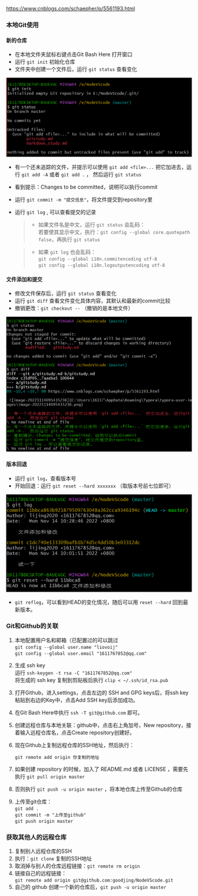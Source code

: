 https://www.cnblogs.com/schaepher/p/5561193.html

### 本地Git使用

#### 新的仓库

- 在本地文件夹鼠标右键点击Git Bash Here 打开窗口
- 运行 `git init` 初始化仓库
- 文件夹中创建一个文件后，运行 `git status` 查看变化

![初始化仓库](.\picgit\image-20221114095435236.png)

- 有一个还未追踪的文件，并提示可以使用 `git add <file>...` 把它加进去，运行 `git add -A` 或者 `git add .` ， 然后运行 `git status` 
- 看到提示：Changes to be committed，说明可以执行commit
- 运行 `git commit -m "提交信息"`，将文件提交到repository里  
- 运行 `git log` , 可以查看提交的记录

  > - 如果文件名是中文，运行 `git status` 会乱码：  
  >  若要使其显示中文，执行：`git config --global core.quotepath false`，再执行 `git status` 
    
  > - 如果 `git log` 也会乱码：  
  > `git config --global i18n.commitencoding utf-8`  
  > `git config --global i18n.logoutputencoding utf-8`
  >
  >   

#### 文件添加和提交

- 修改文件保存后，运行 `git status` 查看变化
- 运行 `git diff` 查看文件变化具体内容，其默认和最新的commit比较
- 撤销更改：`git checkout --` （撤销的是本地文件）

![文件添加](.\picgit\image_20221114102657.png)

#### 版本回退

- 运行 `git log`，查看版本号
- 开始回退：运行 `git reset --hard xxxxxxx` （取版本号前七位即可）

![版本回退](.\picgit\image_20221114104432.png)

- `git reflog`，可以看到HEAD的变化情况，随后可以用 `reset --hard` 回到最新版本。  

### Git和Github的关联

1. 本地配置用户名和邮箱（已配置过的可以跳过  
   `git config --global user.name "liovoij"`  
   `git config --global user.email "1611767852@qq.com"`

2. 生成 ssh key  
   运行 `ssh-keygen -t rsa -C "1611767852@qq.com"`  
   将生成的 ssh key 复制到剪贴板后执行 `clip < ~/.ssh/id_rsa.pub`

3. 打开Github，进入settings，点击左边的 SSH and GPG keys后，将ssh key 粘贴到右边的Key中，点击Add SSH key后添加成功。

4. 在Git Bash Here中执行 `ssh -T git@github.com` 即可。

5. 创建远程仓库与本地关联：github中，点击右上角加号，New repository，接着输入远程仓库名，点击Create repository创建好。

6. 现在Github上复制远程仓库的SSH地址，然后执行：

   `git remote add origin 你复制的地址`

7. 如果创建 repository 的时候，加入了 README.md 或者 LICENSE ，需要先执行  `git pull origin master`

8. 否则执行 `git push -u origin master` ，将本地仓库上传至Github的仓库

9. 上传至git仓库：  
   `git add .`  
   `git commit -m "上传至github"`  
   `git push origin master`

### 获取其他人的远程仓库

1. 复制别人远程仓库的SSH
2. 执行：`git clone` 复制的SSH地址
3. 取消掉与别人的仓库远程链接：`git remote rm origin` 
4. 链接自己的远程链接：  
   `git remote add origin git@github.com:goodjing/NodeVScode.git`
5. 自己的 github 创建一个新的仓库后，`git push -u origin master`